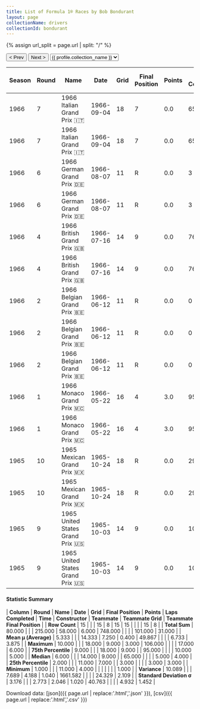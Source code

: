 ```yaml
---
title: List of Formula 1® Races by Bob Bondurant
layout: page
collectionName: drivers
collectionId: bondurant
---
```


{% assign url_split = page.url | split: "/" %}
<div id="collection-navigation">
<button onclick="selector.options[selector.selectedIndex-1].value && (window.location = selector.options[selector.selectedIndex-1].value);">&lt; Prev</button>
<button onclick="selector.options[selector.selectedIndex+1].value && (window.location = selector.options[selector.selectedIndex+1].value);">Next &gt;</button>
<select id="selector" onchange="this.options[this.selectedIndex].value && (window.location = this.options[this.selectedIndex].value);">
  {% for collectionId in site.data[page.collectionName].refs %}
    {% if collectionId == page.collectionId %}
      {% assign selected = "selected" %}
    {% else %}
      {% assign selected = "" %}
    {% endif %}
    {% assign profile = site.data[page.collectionName][collectionId].profile %}
    <option value="/f1/{{ page.collectionName }}/{{ collectionId }}/{{ url_split[4] }}" {{ selected }}>{{ profile.collection_name }}</option>
  {% endfor %}
</select>
</div>

| Season | Round | Name | Date | Grid | Final Position | Points | Laps Completed | Time | Constructor | Teammate | Teammate Grid | Teammate Final Position |
|--|--|--|--|--|--|--|--|--|--|--|--|--|
| 1966 | 7 | 1966 Italian Grand Prix 🇮🇹 | 1966-09-04 | 18 | 7 | 0.0 | 65 |   | BRM 🇬🇧 | [Jackie Stewart 🇬🇧](/f1/drivers/stewart) | 9 | R |
| 1966 | 7 | 1966 Italian Grand Prix 🇮🇹 | 1966-09-04 | 18 | 7 | 0.0 | 65 |   | BRM 🇬🇧 | [Graham Hill 🇬🇧](/f1/drivers/hill) | 11 | R |
| 1966 | 6 | 1966 German Grand Prix 🇩🇪 | 1966-08-07 | 11 | R | 0.0 | 3 |   | BRM 🇬🇧 | [Graham Hill 🇬🇧](/f1/drivers/hill) | 10 | 4 |
| 1966 | 6 | 1966 German Grand Prix 🇩🇪 | 1966-08-07 | 11 | R | 0.0 | 3 |   | BRM 🇬🇧 | [Jackie Stewart 🇬🇧](/f1/drivers/stewart) | 3 | 5 |
| 1966 | 4 | 1966 British Grand Prix 🇬🇧 | 1966-07-16 | 14 | 9 | 0.0 | 76 |   | BRM 🇬🇧 | [Graham Hill 🇬🇧](/f1/drivers/hill) | 4 | 3 |
| 1966 | 4 | 1966 British Grand Prix 🇬🇧 | 1966-07-16 | 14 | 9 | 0.0 | 76 |   | BRM 🇬🇧 | [Jackie Stewart 🇬🇧](/f1/drivers/stewart) | 8 | R |
| 1966 | 2 | 1966 Belgian Grand Prix 🇧🇪 | 1966-06-12 | 11 | R | 0.0 | 0 |   | BRM 🇬🇧 | [Jackie Stewart 🇬🇧](/f1/drivers/stewart) | 3 | R |
| 1966 | 2 | 1966 Belgian Grand Prix 🇧🇪 | 1966-06-12 | 11 | R | 0.0 | 0 |   | BRM 🇬🇧 | [Graham Hill 🇬🇧](/f1/drivers/hill) | 9 | R |
| 1966 | 2 | 1966 Belgian Grand Prix 🇧🇪 | 1966-06-12 | 11 | R | 0.0 | 0 |   | BRM 🇬🇧 | [Vic Wilson 🇬🇧](/f1/drivers/vic_wilson) | 0 | W |
| 1966 | 1 | 1966 Monaco Grand Prix 🇲🇨 | 1966-05-22 | 16 | 4 | 3.0 | 95 |   | BRM 🇬🇧 | [Jackie Stewart 🇬🇧](/f1/drivers/stewart) | 3 | 1 |
| 1966 | 1 | 1966 Monaco Grand Prix 🇲🇨 | 1966-05-22 | 16 | 4 | 3.0 | 95 |   | BRM 🇬🇧 | [Graham Hill 🇬🇧](/f1/drivers/hill) | 4 | 3 |
| 1965 | 10 | 1965 Mexican Grand Prix 🇲🇽 | 1965-10-24 | 18 | R | 0.0 | 29 |   | Lotus-BRM 🇬🇧 | [Richard Attwood 🇬🇧](/f1/drivers/attwood) | 17 | 6 |
| 1965 | 10 | 1965 Mexican Grand Prix 🇲🇽 | 1965-10-24 | 18 | R | 0.0 | 29 |   | Lotus-BRM 🇬🇧 | [Innes Ireland 🇬🇧](/f1/drivers/ireland) | 0 | W |
| 1965 | 9 | 1965 United States Grand Prix 🇺🇸 | 1965-10-03 | 14 | 9 | 0.0 | 106 |   | Ferrari 🇮🇹 | [Lorenzo Bandini 🇮🇹](/f1/drivers/bandini) | 5 | 4 |
| 1965 | 9 | 1965 United States Grand Prix 🇺🇸 | 1965-10-03 | 14 | 9 | 0.0 | 106 |   | Ferrari 🇮🇹 | [Pedro Rodríguez 🇲🇽](/f1/drivers/rodriguez) | 15 | 5 |

#### Statistic Summary

| **Column** | **Round** | **Name** | **Date** | **Grid** | **Final Position** | **Points** | **Laps Completed** | **Time** | **Constructor** | **Teammate** | **Teammate Grid** | **Teammate Final Position** |
| **Row Count** | 15 |  |  | 15 | 8 | 15 | 15 |  |  |  | 15 | 8 |
| **Total Sum** | 80.000 |  |  | 215.000 | 58.000 | 6.000 | 748.000 |  |  |  | 101.000 | 31.000 |
| **Mean μ (Average)** | 5.333 |  |  | 14.333 | 7.250 | 0.400 | 49.867 |  |  |  | 6.733 | 3.875 |
| **Maximum** | 10.000 |  |  | 18.000 | 9.000 | 3.000 | 106.000 |  |  |  | 17.000 | 6.000 |
| **75th Percentile** | 9.000 |  |  | 18.000 | 9.000 |  | 95.000 |  |  |  | 10.000 | 5.000 |
| **Median** | 6.000 |  |  | 14.000 | 9.000 |  | 65.000 |  |  |  | 5.000 | 4.000 |
| **25th Percentile** | 2.000 |  |  | 11.000 | 7.000 |  | 3.000 |  |  |  | 3.000 | 3.000 |
| **Minimum** | 1.000 |  |  | 11.000 | 4.000 |  |  |  |  |  |  | 1.000 |
| **Variance** | 10.089 |  |  | 7.689 | 4.188 | 1.040 | 1661.582 |  |  |  | 24.329 | 2.109 |
| **Standard Deviation σ** | 3.176 |  |  | 2.773 | 2.046 | 1.020 | 40.763 |  |  |  | 4.932 | 1.452 |

Download data: [json]({{ page.url | replace:'.html','.json' }}), [csv]({{ page.url | replace:'.html','.csv' }})
